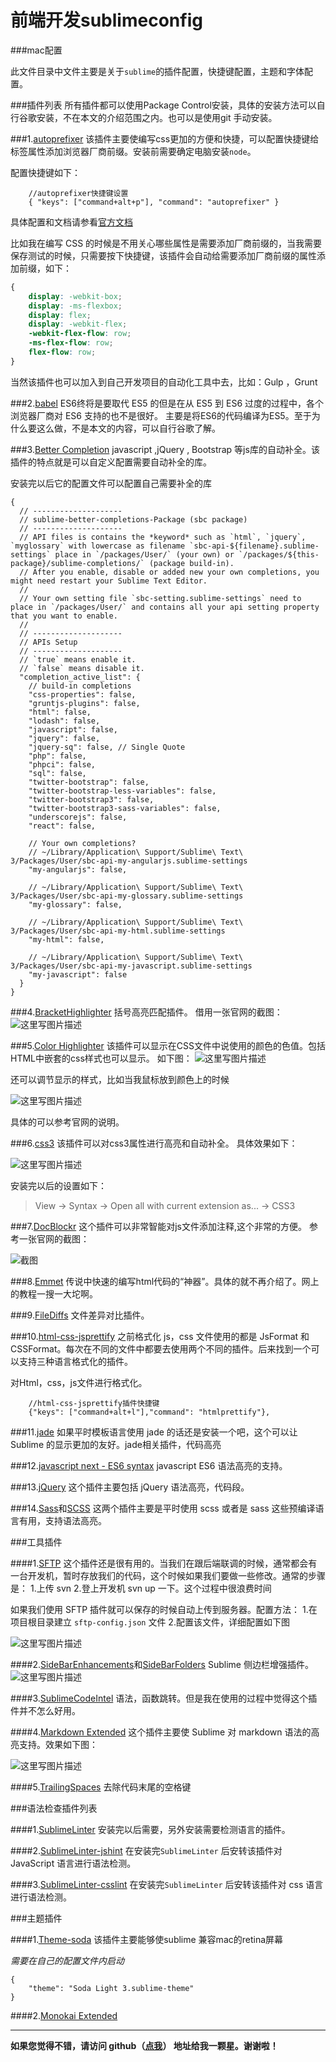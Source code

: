 # 前端开发sublimeconfig

###mac配置

此文件目录中文件主要是关于`sublime`的插件配置，快捷键配置，主题和字体配置。

###插件列表
所有插件都可以使用Package Control安装，具体的安装方法可以自行谷歌安装，不在本文的介绍范围之内。也可以是使用git 手动安装。


###1.[autoprefixer](https://github.com/sindresorhus/sublime-autoprefixer)
该插件主要使编写css更加的方便和快捷，可以配置快捷键给标签属性添加浏览器厂商前缀。安装前需要确定电脑安装`node`。

配置快捷键如下：
```
    //autoprefixer快捷键设置
    { "keys": ["command+alt+p"], "command": "autoprefixer" }
```
具体配置和文档请参看[官方文档](https://github.com/sindresorhus/sublime-autoprefixer)

比如我在编写 CSS 的时候是不用关心哪些属性是需要添加厂商前缀的，当我需要保存测试的时候，只需要按下快捷键，该插件会自动给需要添加厂商前缀的属性添加前缀，如下：

```css
{
	display: -webkit-box;
    display: -ms-flexbox;
    display: flex;
    display: -webkit-flex;
    -webkit-flex-flow: row;
    -ms-flex-flow: row;
    flex-flow: row;
}
```

当然该插件也可以加入到自己开发项目的自动化工具中去，比如：Gulp ，Grunt

###2.[babel](https://babeljs.io/)
ES6终将是要取代 ES5 的但是在从 ES5 到 ES6 过度的过程中，各个浏览器厂商对 ES6 支持的也不是很好。
主要是将ES6的代码编译为ES5。至于为什么要这么做，不是本文的内容，可以自行谷歌了解。


###3.[Better Completion](https://github.com/Pleasurazy/Sublime-Better-Completion)
javascript ,jQuery , Bootstrap 等js库的自动补全。该插件的特点就是可以自定义配置需要自动补全的库。

安装完以后它的配置文件可以配置自己需要补全的库

```
{
  // --------------------
  // sublime-better-completions-Package (sbc package)
  // --------------------
  // API files is contains the *keyword* such as `html`, `jquery`, `myglossary` with lowercase as filename `sbc-api-${filename}.sublime-settings` place in `/packages/User/` (your own) or `/packages/${this-package}/sublime-completions/` (package build-in).
  // After you enable, disable or added new your own completions, you might need restart your Sublime Text Editor.
  //
  // Your own setting file `sbc-setting.sublime-settings` need to place in `/packages/User/` and contains all your api setting property that you want to enable.
  //
  // --------------------
  // APIs Setup
  // --------------------
  // `true` means enable it.
  // `false` means disable it.
  "completion_active_list": {
    // build-in completions
    "css-properties": false,
    "gruntjs-plugins": false,
    "html": false,
    "lodash": false,
    "javascript": false,
    "jquery": false,
    "jquery-sq": false, // Single Quote
    "php": false,
    "phpci": false,
    "sql": false,
    "twitter-bootstrap": false,
    "twitter-bootstrap-less-variables": false,
    "twitter-bootstrap3": false,
    "twitter-bootstrap3-sass-variables": false,
    "underscorejs": false,
    "react": false,

    // Your own completions?
    // ~/Library/Application\ Support/Sublime\ Text\ 3/Packages/User/sbc-api-my-angularjs.sublime-settings
    "my-angularjs": false,

    // ~/Library/Application\ Support/Sublime\ Text\ 3/Packages/User/sbc-api-my-glossary.sublime-settings
    "my-glossary": false,

    // ~/Library/Application\ Support/Sublime\ Text\ 3/Packages/User/sbc-api-my-html.sublime-settings
    "my-html": false,

    // ~/Library/Application\ Support/Sublime\ Text\ 3/Packages/User/sbc-api-my-javascript.sublime-settings
    "my-javascript": false
  }
}
```


###4.[BracketHighlighter](https://github.com/facelessuser/BracketHighlighter)
括号高亮匹配插件。
借用一张官网的截图：
![这里写图片描述](http://img.blog.csdn.net/20160107111243820)

###5.[Color Highlighter](https://github.com/Monnoroch/ColorHighlighter)
该插件可以显示在CSS文件中说使用的颜色的色值。包括HTML中嵌套的css样式也可以显示。
如下图：
![这里写图片描述](http://img.blog.csdn.net/20160107111921207)

还可以调节显示的样式，比如当我鼠标放到颜色上的时候

![这里写图片描述](http://img.blog.csdn.net/20160107112235677)

具体的可以参考官网的说明。

###6.[css3](https://github.com/y0ssar1an/CSS3)
该插件可以对css3属性进行高亮和自动补全。
具体效果如下：

![这里写图片描述](http://img.blog.csdn.net/20160107112708630)

安装完以后的设置如下：
>View → Syntax → Open all with current extension as... → CSS3


###7.[DocBlockr](https://github.com/spadgos/sublime-jsdocs)
这个插件可以非常智能对js文件添加注释,这个非常的方便。
参考一张官网的截图：

![截图](http://img.blog.csdn.net/20160107112942174)

###8.[Emmet](https://github.com/emmetio/emmet)
传说中快速的编写html代码的“神器”。具体的就不再介绍了。网上的教程一搜一大坨啊。


###9.[FileDiffs](https://github.com/colinta/SublimeFileDiffs)
文件差异对比插件。


###10.[html-css-jsprettify](https://github.com/victorporof/Sublime-HTMLPrettify)
之前格式化 js，css 文件使用的都是 JsFormat 和 CSSFormat。每次在不同的文件中都要去使用两个不同的插件。后来找到一个可以支持三种语言格式化的插件。

对Html，css，js文件进行格式化。

```
    //html-css-jsprettify插件快捷键
    {"keys": ["command+alt+l"],"command": "htmlprettify"},
```

###11.[jade](https://github.com/davidrios/jade-tmbundle)
如果平时模板语言使用 jade 的话还是安装一个吧，这个可以让 Sublime 的显示更加的友好。jade相关插件，代码高亮


###12.[javascript next - ES6 syntax](https://github.com/Benvie/JavaScriptNext.tmLanguage)
javascript ES6 语法高亮的支持。


###13.[jQuery](https://github.com/SublimeText/jQuery)
这个插件主要包括 jQuery 语法高亮，代码段。

###14.[Sass]()和[SCSS]()
这两个插件主要是平时使用 scss 或者是 sass 这些预编译语言有用，支持语法高亮。

###工具插件

####1.[SFTP]()
这个插件还是很有用的。当我们在跟后端联调的时候，通常都会有一台开发机，暂时存放我们的代码，这个时候如果我们要做一些修改。通常的步骤是：
1.上传 svn  2.登上开发机  svn up 一下。这个过程中很浪费时间

如果我们使用 SFTP 插件就可以保存的时候自动上传到服务器。配置方法：
1.在项目根目录建立  `sftp-config.json` 文件
2.配置该文件，详细配置如下图

![这里写图片描述](http://img.blog.csdn.net/20160107114810714)

####2.[SideBarEnhancements]()和[SideBarFolders]()
Sublime 侧边栏增强插件。
![这里写图片描述](http://img.blog.csdn.net/20160107115019872)

####3.[SublimeCodeIntel]()
语法，函数跳转。但是我在使用的过程中觉得这个插件并不怎么好用。

####4.[Markdown Extended](https://github.com/jonschlinkert/sublime-markdown-extended)
这个插件主要使 Sublime 对 markdown 语法的高亮支持。效果如下图：

![这里写图片描述](http://img.blog.csdn.net/20160107114054544)

####5.[TrailingSpaces]()
去除代码末尾的空格键

###语法检查插件列表

####1.[SublimeLinter]()
安装完以后需要，另外安装需要检测语言的插件。

####2.[SublimeLinter-jshint]()
在安装完`SublimeLinter` 后安转该插件对 JavaScript 语言进行语法检测。

####3.[SublimeLinter-csslint]()
在安装完`SublimeLinter` 后安转该插件对 css 语言进行语法检测。

###主题插件

####1.[Theme-soda](http://buymeasoda.github.io/soda-theme/)
该插件主要能够使sublime 兼容mac的retina屏幕

*需要在自己的配置文件内启动*
```
{
    "theme": "Soda Light 3.sublime-theme"
}
```
####2.[Monokai Extended](https://github.com/jonschlinkert/sublime-monokai-extended)


----------
**如果您觉得不错，请访问 github（[点我](https://github.com/zhiqiang21/MyToolsConfig)） 地址给我一颗星。谢谢啦！**

